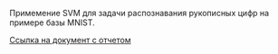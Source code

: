 Примемение SVM для задачи распознавания рукописных цифр на примере базы MNIST.

[Ссылка на документ с отчетом](https://docs.google.com/document/d/1FDXOozGd24OvVk-tHqMSuIahu8wconm7GmatJpRwx4Q/edit?usp=sharing)
